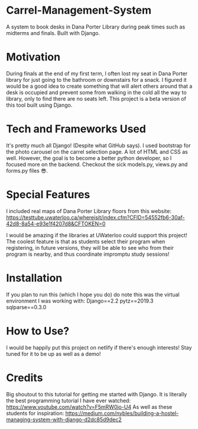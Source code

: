 # Carrel-Management-System
A system to book desks in Dana Porter Library during peak times such as midterms and finals. Built with Django.

# Motivation

During finals at the end of my first term, I often lost my seat in Dana Porter library for just going to the bathroom or downstairs for a snack. I figured it would be a good idea to create something that will alert others around that a desk is occupied and prevent some from walking in the cold all the way to library, only to find there are no seats left. This project is a beta version of this tool built using Django.

# Tech and Frameworks Used

It's pretty much all Django! (Despite what GitHub says). I used bootstrap for the photo carousel on the carrel selection page. A lot of HTML and CSS as well. However, the goal is to become a better python developer, so I focused more on the backend. Checkout the sick models.py, views.py and forms.py files 😎.

# Special Features

I included real maps of Dana Porter Library floors from this website: https://testtube.uwaterloo.ca/whereisit/index.cfm?CFID=54552fb6-30af-42d8-8a54-e93e1f4207d8&CFTOKEN=0  

I would be amazing if the libraries at UWaterloo could support this project! The coolest feature is that as students select their program when registering, in future versions, they will be able to see who from their program is nearby, and thus coordinate impromptu study sessions!

# Installation

If you plan to run this (which I hope you do) do note this was the virtual environment I was working with: 
Django==2.2
pytz==2019.3
sqlparse==0.3.0

# How to Use?

I would be happily put this project on netlify if there's enough interests! Stay tuned for it to be up as well as a demo!

# Credits

Big shoutout to this tutorial for getting me started with Django. It is literally the best programming tutorial I have ever watched: https://www.youtube.com/watch?v=F5mRW0jo-U4
As well as these students for inspiration: https://medium.com/nybles/building-a-hostel-managing-system-with-django-d2dc85d9dec2


